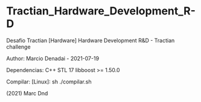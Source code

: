 # Tractian_Hardware_Development_R-D

Desafio Tractian
[Hardware] Hardware Development R&amp;D - Tractian challenge

Author: Marcio Denadai - 2021-07-19
 
Dependencias:
        C++ STL 17
        libboost >= 1.50.0

Compilar:
        [Linux]: sh ./compilar.sh

(2021) Marc Dnd
